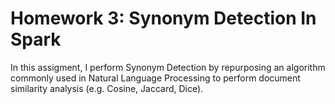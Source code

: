 # Homework 3: Synonym Detection In Spark

In this assigment, I perform Synonym Detection by repurposing an algorithm commonly used in Natural Language Processing to perform document similarity analysis (e.g. Cosine, Jaccard, Dice).
